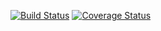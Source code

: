 [![Build Status](https://travis-ci.org/ksvetova/task.svg?branch=master)](https://travis-ci.org/github/ksvetova/task)
[![Coverage Status](https://coveralls.io/repos/github/ksvetova/task/badge.svg?branch=master)](https://coveralls.io/github/ksvetova/task?branch=master)
